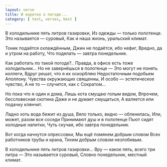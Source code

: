 ```yaml
---
layout: verse
title: И коротко о погоде...
category: [ text, verses, best ]
---
```

В холодильнике пять литров газировки,
Из одежды — только полотенце.
Это называется — суровый,
Как и наша жизнь, уральский климат.

Тоник подаётся охлаждённым,
Джин не подаётся, ибо нефиг,
Вредно, да и утром на работу,
Что поделать — завтра понедельник.

Как работать по такой погоде?..
Правда, в офисе есть тоже холодильник...
Но не завернёшься в полотенце —
Это могут не понять коллеги,
Вдруг решат, что я их оскорбляю
Недостаточным подобьем Аполлону.
Чувства окружающих священны,
И особо — эстетическое чувство,
А не то — случится, как с Сократом...

Но пока что я один и дома,
Лишь кота смущаю голым видом,
Впрочем, бессловесная скотина
Даже и не думает смущаться,
А валяется или подачку клянчит.

Ладно хоть вода бежит из душа,
Вяло только, видно — обленилась,
Или, может, разом все соседи
Принимают душ и в полотенце
Пьют сидят холодные напитки,
Чуть скучая, ибо завтра понедельник.

Вот когда начнутся опрессовки,
Мы ещё помянем добрым словом
Всех работников трубы и крана,
Тихим добрым словом незлобивым.

В холодильнике пять литров газировки...
Вру — какое пять, всего три литра —
Это называется суровый,
Словно понедельник, местный климат.
